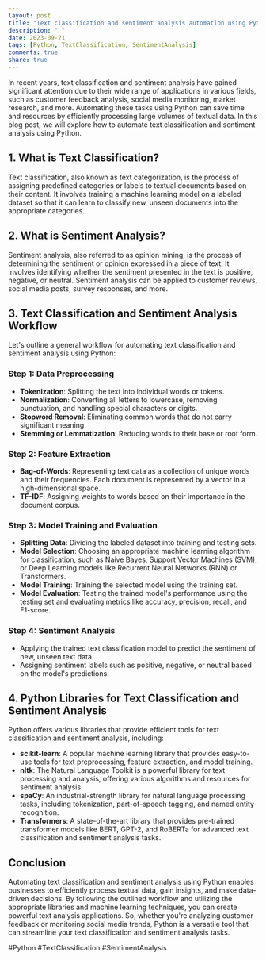 ```yaml
---
layout: post
title: "Text classification and sentiment analysis automation using Python"
description: " "
date: 2023-09-21
tags: [Python, TextClassification, SentimentAnalysis]
comments: true
share: true
---
```


In recent years, text classification and sentiment analysis have gained significant attention due to their wide range of applications in various fields, such as customer feedback analysis, social media monitoring, market research, and more. Automating these tasks using Python can save time and resources by efficiently processing large volumes of textual data. In this blog post, we will explore how to automate text classification and sentiment analysis using Python.

## 1. What is Text Classification?

Text classification, also known as text categorization, is the process of assigning predefined categories or labels to textual documents based on their content. It involves training a machine learning model on a labeled dataset so that it can learn to classify new, unseen documents into the appropriate categories.

## 2. What is Sentiment Analysis?

Sentiment analysis, also referred to as opinion mining, is the process of determining the sentiment or opinion expressed in a piece of text. It involves identifying whether the sentiment presented in the text is positive, negative, or neutral. Sentiment analysis can be applied to customer reviews, social media posts, survey responses, and more.

## 3. Text Classification and Sentiment Analysis Workflow

Let's outline a general workflow for automating text classification and sentiment analysis using Python:

### Step 1: Data Preprocessing

- **Tokenization**: Splitting the text into individual words or tokens.
- **Normalization**: Converting all letters to lowercase, removing punctuation, and handling special characters or digits.
- **Stopword Removal**: Eliminating common words that do not carry significant meaning.
- **Stemming or Lemmatization**: Reducing words to their base or root form.

### Step 2: Feature Extraction

- **Bag-of-Words**: Representing text data as a collection of unique words and their frequencies. Each document is represented by a vector in a high-dimensional space.
- **TF-IDF**: Assigning weights to words based on their importance in the document corpus.

### Step 3: Model Training and Evaluation

- **Splitting Data**: Dividing the labeled dataset into training and testing sets.
- **Model Selection**: Choosing an appropriate machine learning algorithm for classification, such as Naive Bayes, Support Vector Machines (SVM), or Deep Learning models like Recurrent Neural Networks (RNN) or Transformers.
- **Model Training**: Training the selected model using the training set.
- **Model Evaluation**: Testing the trained model's performance using the testing set and evaluating metrics like accuracy, precision, recall, and F1-score.

### Step 4: Sentiment Analysis

- Applying the trained text classification model to predict the sentiment of new, unseen text data.
- Assigning sentiment labels such as positive, negative, or neutral based on the model's predictions.

## 4. Python Libraries for Text Classification and Sentiment Analysis

Python offers various libraries that provide efficient tools for text classification and sentiment analysis, including:

- **scikit-learn**: A popular machine learning library that provides easy-to-use tools for text preprocessing, feature extraction, and model training.
- **nltk**: The Natural Language Toolkit is a powerful library for text processing and analysis, offering various algorithms and resources for sentiment analysis.
- **spaCy**: An industrial-strength library for natural language processing tasks, including tokenization, part-of-speech tagging, and named entity recognition.
- **Transformers**: A state-of-the-art library that provides pre-trained transformer models like BERT, GPT-2, and RoBERTa for advanced text classification and sentiment analysis tasks.

## Conclusion

Automating text classification and sentiment analysis using Python enables businesses to efficiently process textual data, gain insights, and make data-driven decisions. By following the outlined workflow and utilizing the appropriate libraries and machine learning techniques, you can create powerful text analysis applications. So, whether you're analyzing customer feedback or monitoring social media trends, Python is a versatile tool that can streamline your text classification and sentiment analysis tasks.

#Python #TextClassification #SentimentAnalysis